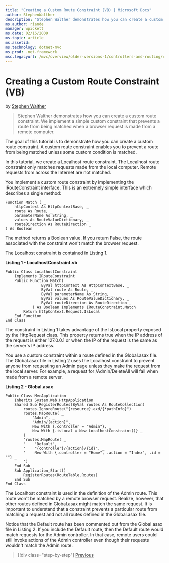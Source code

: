```yaml
---
title: "Creating a Custom Route Constraint (VB) | Microsoft Docs"
author: StephenWalther
description: "Stephen Walther demonstrates how you can create a custom route constraint. We implement a simple custom constraint that prevents a route from being matched w..."
ms.author: riande
manager: wpickett
ms.date: 02/16/2009
ms.topic: article
ms.assetid: 
ms.technology: dotnet-mvc
ms.prod: .net-framework
msc.legacyurl: /mvc/overview/older-versions-1/controllers-and-routing/creating-a-custom-route-constraint-vb
---
```

Creating a Custom Route Constraint (VB)
====================
by [Stephen Walther](https://github.com/StephenWalther)

> Stephen Walther demonstrates how you can create a custom route constraint. We implement a simple custom constraint that prevents a route from being matched when a browser request is made from a remote computer.


The goal of this tutorial is to demonstrate how you can create a custom route constraint. A custom route constraint enables you to prevent a route from being matched unless some custom condition is matched.

In this tutorial, we create a Localhost route constraint. The Localhost route constraint only matches requests made from the local computer. Remote requests from across the Internet are not matched.

You implement a custom route constraint by implementing the IRouteConstraint interface. This is an extremely simple interface which describes a single method:

    Function Match ( _
        httpContext As HttpContextBase, _
        route As Route, _
        parameterName As String, _
        values As RouteValueDictionary, _
        routeDirection As RouteDirection _
    ) As Boolean

The method returns a Boolean value. If you return False, the route associated with the constraint won't match the browser request.

The Localhost constraint is contained in Listing 1.

**Listing 1 - LocalhostConstraint.vb**

    Public Class LocalhostConstraint
        Implements IRouteConstraint
        Public Function Match( _
                    ByVal httpContext As HttpContextBase, _
                    ByVal route As Route, _
                    ByVal parameterName As String, _
                    ByVal values As RouteValueDictionary, _
                    ByVal routeDirection As RouteDirection _
                ) As Boolean Implements IRouteConstraint.Match
            Return httpContext.Request.IsLocal
        End Function
    End Class

The constraint in Listing 1 takes advantage of the IsLocal property exposed by the HttpRequest class. This property returns true when the IP address of the request is either 127.0.0.1 or when the IP of the request is the same as the server's IP address.

You use a custom constraint within a route defined in the Global.asax file. The Global.asax file in Listing 2 uses the Localhost constraint to prevent anyone from requesting an Admin page unless they make the request from the local server. For example, a request for /Admin/DeleteAll will fail when made from a remote server.

**Listing 2 - Global.asax**

    Public Class MvcApplication
        Inherits System.Web.HttpApplication
        Shared Sub RegisterRoutes(ByVal routes As RouteCollection)
            routes.IgnoreRoute("{resource}.axd/{*pathInfo}")
            routes.MapRoute( _
                "Admin", _
                "Admin/{action}", _
                New With {.controller = "Admin"}, _
                New With {.isLocal = New LocalhostConstraint()} _
            )
            'routes.MapRoute( _
            '    "Default", _
            '    "{controller}/{action}/{id}", _
            '    New With {.controller = "Home", .action = "Index", .id = ""} _
            ')
        End Sub
        Sub Application_Start()
            RegisterRoutes(RouteTable.Routes)
        End Sub
    End Class

The Localhost constraint is used in the definition of the Admin route. This route won't be matched by a remote browser request. Realize, however, that other routes defined in Global.asax might match the same request. It is important to understand that a constraint prevents a particular route from matching a request and not all routes defined in the Global.asax file.

Notice that the Default route has been commented out from the Global.asax file in Listing 2. If you include the Default route, then the Default route would match requests for the Admin controller. In that case, remote users could still invoke actions of the Admin controller even though their requests wouldn't match the Admin route.

>[!div class="step-by-step"] [Previous](creating-a-route-constraint-vb.md)